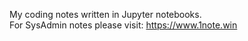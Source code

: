 My coding notes written in Jupyter notebooks.  
For SysAdmin notes please visit: https://www.1note.win
